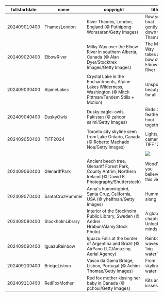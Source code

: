 |fullstartdate|name|copyright|title|image|
|--|--|--|--|--|
202409010400|ThamesLondon|River Thames, London, England (© Puthipong Worasaran/Getty Images)|Row your boat gently down the Thames|![](/en-CA/2024/09/202409010400ThamesLondon.jpg)|
202409020400|ElbowRiver|Milky Way over the Elbow River in southern Alberta, Canada (© Alan Dyer/Stocktrek Images/Getty Images)|The Milky Way takes a bow over Elbow River|![](/en-CA/2024/09/202409020400ElbowRiver.jpg)|
202409030400|AlpineLakes|Crystal Lake in the Enchantments, Alpine Lakes Wilderness, Washington (© Mitch Pittman/Tandem Stills + Motion)|Unspoiled beauty for all|![](/en-CA/2024/09/202409030400AlpineLakes.jpg)|
202409040400|DuskyOwls|Dusky eagle-owls, Pakistan (© zahoor salmi/Getty Images)|Birds of a feather hoot together|![](/en-CA/2024/09/202409040400DuskyOwls.jpg)|
202409050400|TIFF2024|Toronto city skyline seen from Lake Ontario, Canada (© Roberto Machado Noa/Getty Images)|Lights, camera, TIFF '24!|![](/en-CA/2024/09/202409050400TIFF2024.jpg)|
||||![](/en-CA/2024/09/.jpg)|
202409060400|GlenariffPark|Ancient beech tree, Glenariff Forest Park, County Antrim, Northern Ireland (© Dawid K Photography/Shutterstock)|Wood' you believe this view?|![](/en-CA/2024/09/202409060400GlenariffPark.jpg)|
202409070400|SantaCruzHummer|Anna's hummingbird, Santa Cruz, California, USA (© yhelfman/Getty Images)|Humming along|![](/en-CA/2024/09/202409070400SantaCruzHummer.jpg)|
202409080400|StockholmLibrary|Interior of the Stockholm Public Library, Sweden (© Andrei Hrabun/Alamy Stock Photo)|A global chapter Unlocking minds|![](/en-CA/2024/09/202409080400StockholmLibrary.jpg)|
202409090400|IguazuRainbow|Iguazu Falls at the border of Argentina and Brazil (© AirPano LLC/Amazing Aerial Agency)|Rainbow waves in 'big water'|![](/en-CA/2024/09/202409090400IguazuRainbow.jpg)|
202409100400|BridgeLisbon|Vasco da Gama Bridge, Lisbon, Portugal (© Achim Thomae/Getty Images)|From skyline to water|![](/en-CA/2024/09/202409100400BridgeLisbon.jpg)|
202409110400|RedFoxMother|Red fox mother kissing her baby in Canada (© pchoui/Getty Images)|Kits and kisses|![](/en-CA/2024/09/202409110400RedFoxMother.jpg)|
